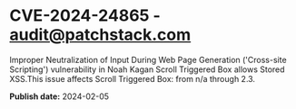 # CVE-2024-24865 - audit@patchstack.com

Improper Neutralization of Input During Web Page Generation ('Cross-site Scripting') vulnerability in Noah Kagan Scroll Triggered Box allows Stored XSS.This issue affects Scroll Triggered Box: from n/a through 2.3.



**Publish date:** 2024-02-05
